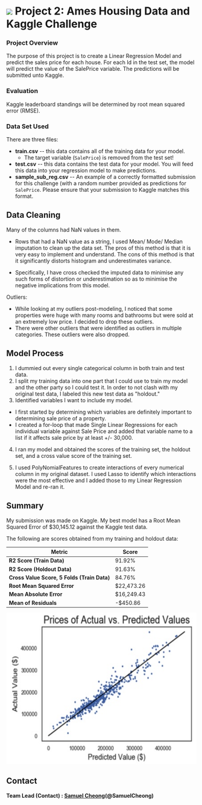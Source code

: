 # ![](https://ga-dash.s3.amazonaws.com/production/assets/logo-9f88ae6c9c3871690e33280fcf557f33.png) Project 2: Ames Housing Data and Kaggle Challenge

### Project Overview

The purpose of this project is to create a Linear Regression Model and predict the sales price for each house. For each Id in the test set, the model will predict the value of the SalePrice variable. The predictions will be submitted unto Kaggle.

### Evaluation

Kaggle leaderboard standings will be determined by root mean squared error (RMSE).

### Data Set Used

There are three files:

- **train.csv** -- this data contains all of the training data for your model.
  - The target variable (`SalePrice`) is removed from the test set! 
- **test.csv** -- this data contains the test data for your model. You will feed this data into your regression model to make predictions.
- **sample_sub_reg.csv** -- An example of a correctly formatted submission for this challenge (with a random number provided as predictions for `SalePrice`. Please ensure that your submission to Kaggle matches this format.

## **Data Cleaning**

Many of the columns had NaN values in them.

- Rows that had a NaN value as a string, I used Mean/ Mode/ Median imputation to clean up the data set. The pros of this method is that it is very easy to implement and understand. The cons of this method is that it significantly distorts histogram and underestimates variance.

- Specifically, I have cross checked the imputed data to minimise any such forms of distortion or underestimation so as to minimise the negative implications from this model.

Outliers:

- While looking at my outliers post-modeling, I noticed that some properties were huge with many rooms and bathrooms but were sold at an extremely low price. I decided to drop these outliers.
- There were other outliers that were identified as outliers in multiple categories. These outliers were also dropped.

## **Model Process**

1. I dummied out every single categorical column in both train and test data.
2. I split my training data into one part that I could use to train my model and the other party so I could test it. In order to not clash with my original test data, I labeled this new test data as "holdout."
3. Identified variables I want to include my model.

- I first started by determining which variables are definitely important to determining sale price of a property.
- I created a for-loop that made Single Linear Regressions for each individual variable against Sale Price and added that variable name to a list if it affects sale price by at least +/- 30,000.

4. I ran my model and obtained the scores of the training set, the holdout set, and a cross value score of the training set.

5. I used PolyNomialFeatures to create interactions of every numerical column in my original dataset. I used Lasso to identify which interactions were the most effective and I added those to my Linear Regression Model and re-ran it.

## **Summary**

My submission was made on Kaggle. My best model has a Root Mean Squared Error of $30,145.12 against the Kaggle test data.

The following are scores obtained from my training and holdout data:

| Metric                                      | Score      |
| ------------------------------------------- | ---------- |
| **R2 Score (Train Data)**                   | 91.92%     |
| **R2 Score (Holdout Data)**                 | 91.63%     |
| **Cross Value Score, 5 Folds (Train Data)** | 84.76%     |
| **Root Mean Squared Error**                 | $22,473.26 |
| **Mean Absolute Error**                     | $16,249.43 |
| **Mean of Residuals**                       | -$450.86   |



[<img src="./assets/Project2_README_pic.jpeg" width="650" height="400" />](./assets/Project2_README_pic.jpeg)

## Contact

**Team Lead (Contact) : [Samuel Cheong](https://github.com/samcheongjy)(@SamuelCheong)**




